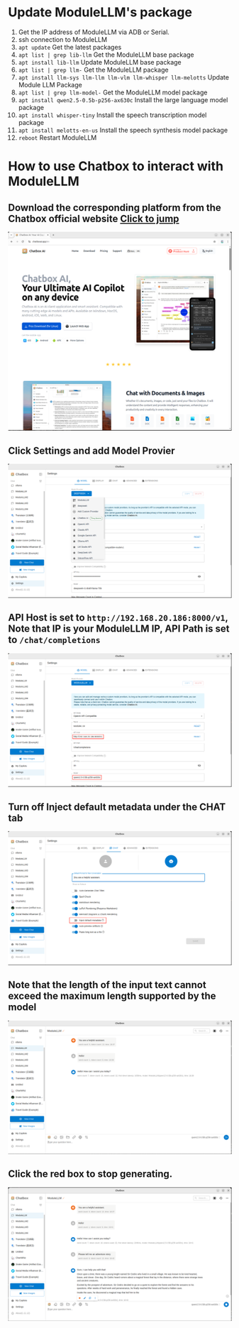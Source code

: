 # Update ModuleLLM's package
1. Get the IP address of ModuleLLM via ADB or Serial.
2. ssh connection to ModuleLLM
3. `apt update` Get the latest packages
4. `apt list | grep lib-llm` Get the ModuleLLM base package
5. `apt install lib-llm` Update ModuleLLM base package
6. `apt list | grep llm-` Get the ModuleLLM package
7. `apt install llm-sys llm-llm llm-vlm llm-whisper llm-melotts` Update Module LLM Package
8. `apt list | grep llm-model-` Get the ModuleLLM model package
9. `apt install qwen2.5-0.5b-p256-ax630c` Install the large language model package
10. `apt install whisper-tiny` Install the speech transcription model package
11. `apt install melotts-en-us` Install the speech synthesis model package
12. `reboot` Restart ModuleLLM

# How to use Chatbox to interact with ModuleLLM
## Download the corresponding platform from the Chatbox official website [Click to jump](https://chatboxai.app/en)
 

![本地图片](../../images/01-chatbox.png "本地图片")

## Click Settings and add Model Provier
![本地图片](../../images/02-chatbox.png "本地图片")

## API Host is set to `http://192.168.20.186:8000/v1`, Note that IP is your ModuleLLM IP, API Path is set to `/chat/completions`
![本地图片](../../images/03-chatbox.png "本地图片")

## Turn off Inject default metadata under the CHAT tab
![本地图片](../../images/04-chatbox.png "本地图片")

## Note that the length of the input text cannot exceed the maximum length supported by the model
![本地图片](../../images/05-chatbox.png "本地图片")

## Click the red box to stop generating.
![本地图片](../../images/06-chatbox.png "本地图片")